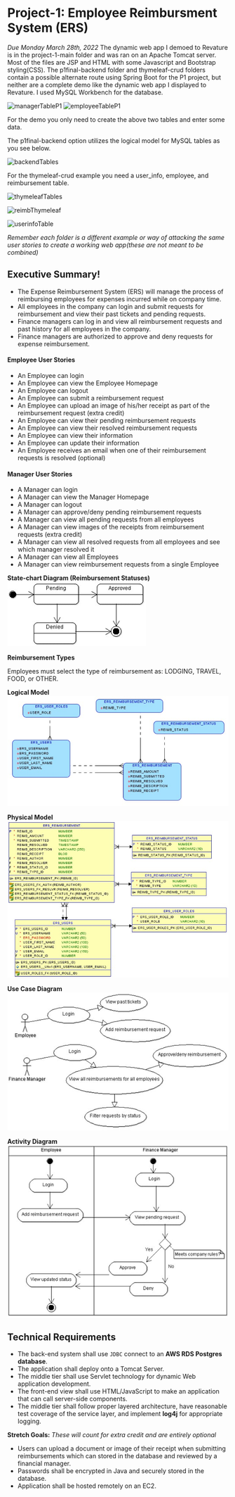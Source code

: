 # Project-1: Employee Reimbursment System (ERS)
*Due Monday March 28th, 2022*
The dynamic web app I demoed to Revature is in the project-1-main folder and was ran on an Apache Tomcat server. Most of the files are JSP and HTML with some Javascript and Bootstrap styling(CSS). The p1final-backend folder and thymeleaf-crud folders contain a possible alternate route using Spring Boot for the P1 project, but neither are a complete demo like the dynamic web app I displayed to Revature.
I used MySQL Workbench for the database.

![managerTableP1](https://user-images.githubusercontent.com/99214724/161402196-27095bda-368f-46db-bb48-2433b586c92e.jpg)
![employeeTableP1](https://user-images.githubusercontent.com/99214724/161402197-d6fbc13d-5269-47ee-8eef-955dce337218.jpg)

For the demo you only need to create the above two tables and enter some data.

The p1final-backend option utilizes the logical model for MySQL tables as you see below.

![backendTables](https://user-images.githubusercontent.com/99214724/161402601-8635df0f-7c3c-4afe-a805-d5724b78e11d.jpg)

For the thymeleaf-crud example you need a user_info, employee, and reimbursement table.

![thymeleafTables](https://user-images.githubusercontent.com/99214724/161402799-fb19fdd7-2c03-4664-8d47-a967c74e86f7.jpg)

![reimbThymeleaf](https://user-images.githubusercontent.com/99214724/161402834-5fe785e6-776a-40eb-9400-496d4886a866.jpg)

![userinfoTable](https://user-images.githubusercontent.com/99214724/161402864-155ded99-e233-4880-8d1f-61152ddf13dd.jpg)


*Remember each folder is a different example or way of attacking the same user stories to create a working web app(these are not meant to be combined)*

## Executive Summary!

* The Expense Reimbursement System (ERS) will manage the process of reimbursing employees for expenses incurred while on company time. 
* All employees in the company can login and submit requests for reimbursement and view their past tickets and pending requests. 
* Finance managers can log in and view all reimbursement requests and past history for all employees in the company. 
* Finance managers are authorized to approve and deny requests for expense reimbursement.

#### Employee User Stories 
- An Employee can login
- An Employee can view the Employee Homepage
- An Employee can logout
- An Employee can submit a reimbursement request
- An Employee can upload an image of his/her receipt as part of the reimbursement request (extra credit)
- An Employee can view their pending reimbursement requests
- An Employee can view their resolved reimbursement requests
- An Employee can view their information
- An Employee can update their information
- An Employee receives an email when one of their reimbursement requests is resolved (optional)

#### Manager User Stories
- A Manager can login
- A Manager can view the Manager Homepage
- A Manager can logout
- A Manager can approve/deny pending reimbursement requests
- A Manager can view all pending requests from all employees
- A Manager can view images of the receipts from reimbursement requests (extra credit)
- A Manager can view all resolved requests from all employees and see which manager resolved it
- A Manager can view all Employees
- A Manager can view reimbursement requests from a single Employee 


**State-chart Diagram (Reimbursement Statuses)** 
![](./imgs/state-chart.jpg)

**Reimbursement Types**

Employees must select the type of reimbursement as: LODGING, TRAVEL, FOOD, or OTHER.

**Logical Model**
![](./imgs/logical.jpg)

**Physical Model**
![](./imgs/physical.jpg)

**Use Case Diagram**
![](./imgs/use-case.jpg)

**Activity Diagram**
![](./imgs/activity.jpg)

## Technical Requirements

* The back-end system shall use `JDBC` connect to an **AWS RDS Postgres database**. 
* The application shall deploy onto a Tomcat Server. 
* The middle tier shall use Servlet technology for dynamic Web application development. 
* The front-end view shall use HTML/JavaScript to make an application that can call server-side components. 
* The middle tier shall follow proper layered architecture, have reasonable test coverage of the service layer, and implement **log4j** for appropriate logging. 

**Stretch Goals:** *These will count for extra credit and are entirely optional*
* Users can upload a document or image of their receipt when submitting reimbursements which can stored in the database and reviewed by a financial manager.
* Passwords shall be encrypted in Java and securely stored in the database. 
* Application shall be hosted remotely on an EC2.
